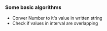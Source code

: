 ### Some basic algorithms 
- Conver Number to it's value in written string
- Check if values in interval are overlapping
